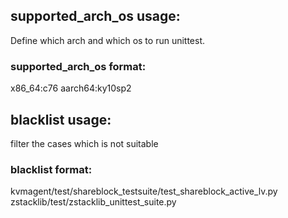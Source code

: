 ## supported_arch_os usage:
Define which arch and which os to run unittest.

### supported_arch_os format:
x86_64:c76
aarch64:ky10sp2


## blacklist usage:
filter the cases which is not suitable

### blacklist format:
kvmagent/test/shareblock_testsuite/test_shareblock_active_lv.py
zstacklib/test/zstacklib_unittest_suite.py
